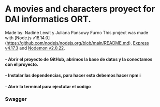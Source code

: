 # A movies and characters proyect for DAI informatics ORT.

Made by: Nadine Lewit y Juliana Pansowy Furno 
This project was made with [Node.js v18.14.0] (https://github.com/nodejs/nodejs.org/blob/main/README.md), [Express v4.17.3](https://github.com/expressjs/express/blob/master/Readme.md) and [Nodemon v2.0.22](https://github.com/remy/nodemon/blob/main/README.md).

#### - Abrir el proyecto de GitHub, abrimos la base de datos y la conectamos con el proyecto.
#### - Instalar las dependencias, para hacer esto debemos hacer npm i
#### - Abrir la terminal para ejectutar el codigo
### Swagger

